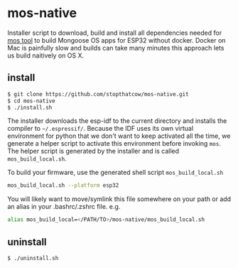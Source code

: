 # mos-native

Installer script to download, build and install all dependencies needed for [mos tool](https://github.com/mongoose-os/mos) to build Mongoose OS apps for ESP32 without docker. Docker on Mac is painfully slow and builds can take many minutes this approach lets us build naitively on OS X.

## install
```bash
$ git clone https://github.com/stopthatcow/mos-native.git
$ cd mos-native
$ ./install.sh
```
The installer downloads the esp-idf to the current directory and installs the compiler to `~/.espressif/`.
Because the IDF uses its own virtual environment for python that we don't want to keep activated all the time, we generate a helper script to activate this environment before invoking `mos`.
The helper script is generated by the installer and is called `mos_build_local.sh`.

To build your firmware, use the generated shell script `mos_build_local.sh`
```bash
mos_build_local.sh --platform esp32
```

You will likely want to move/symlink this file somewhere on your path or add an alias in your .bashrc/.zshrc file.
e.g.
```bash
alias mos_build_local=</PATH/TO>/mos-native/mos_build_local.sh
```

## uninstall
```bash
$ ./uninstall.sh
```
